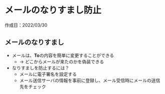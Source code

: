 # メールのなりすまし防止
作成日：2022/03/30

## メールのなりすまし
- メールは、**To**の内容を簡単に変更することができる
  - → どこからメールが来たのかを偽装できる
- なりすましを防止するには？
  - メールに電子署名を設定する
  - メール送信サーバの情報を事前に登録し、メール受信時にメールの送信先をチェック

